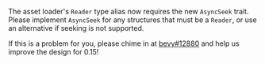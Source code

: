 The asset loader's `Reader` type alias now requires the new `AsyncSeek` trait. Please implement `AsyncSeek` for any structures that must be a `Reader`, or use an alternative if seeking is not supported.

If this is a problem for you, please chime in at [bevy#12880](https://github.com/bevyengine/bevy/issues/12880) and help us improve the design for 0.15!
